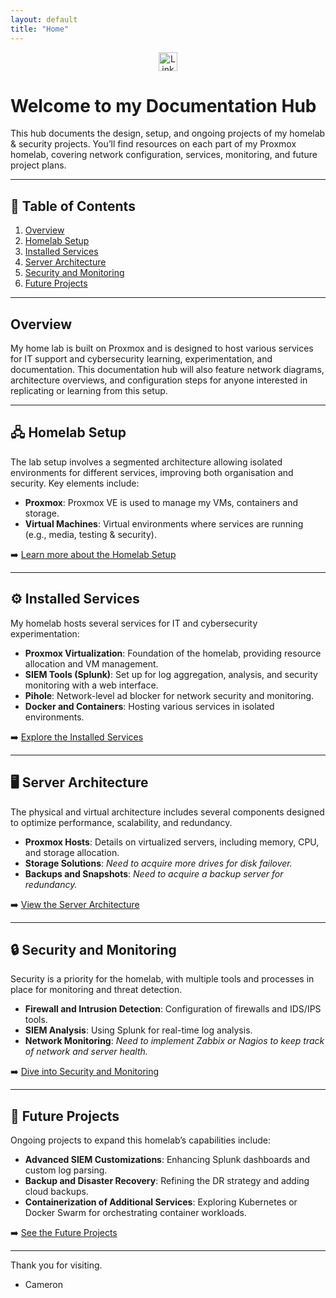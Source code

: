 ```yaml
---
layout: default
title: "Home"
---
```


<!-- LinkedIn logo and link at the top -->
<div style="text-align: center; margin-bottom: 20px;">
  <a href="https://www.linkedin.com/in/cameron-ws/" target="_blank" aria-label="LinkedIn">
    <img src="https://cdn-icons-png.flaticon.com/512/61/61109.png" alt="LinkedIn" style="width: 30px; height: 30px;"/>
  </a>
</div>

# Welcome to my Documentation Hub

This hub documents the design, setup, and ongoing projects of my homelab & security projects. You’ll find resources on each part of my Proxmox homelab, covering network configuration, services, monitoring, and future project plans.

---

## 📖 Table of Contents

1. [Overview](#overview)
2. [Homelab Setup](#Homelab-Setup)
3. [Installed Services](#installed-services)
4. [Server Architecture](#server-architecture)
5. [Security and Monitoring](#security-and-monitoring)
6. [Future Projects](#future-projects)

---

## Overview

My home lab is built on Proxmox and is designed to host various services for IT support and cybersecurity learning, experimentation, and documentation. This documentation hub will also feature network diagrams, architecture overviews, and configuration steps for anyone interested in replicating or learning from this setup.

---

## 🖧 Homelab Setup

The lab setup involves a segmented architecture allowing isolated environments for different services, improving both organisation and security. Key elements include:

- **Proxmox**: Proxmox VE is used to manage my VMs, containers and storage.
- **Virtual Machines**: Virtual environments where services are running (e.g., media, testing & security).
  
➡️ [Learn more about the Homelab Setup](homelab.md)

---

## ⚙️ Installed Services

My homelab hosts several services for IT and cybersecurity experimentation:

- **Proxmox Virtualization**: Foundation of the homelab, providing resource allocation and VM management.
- **SIEM Tools (Splunk)**: Set up for log aggregation, analysis, and security monitoring with a web interface.
- **Pihole**: Network-level ad blocker for network security and monitoring.
- **Docker and Containers**: Hosting various services in isolated environments.
  
➡️ [Explore the Installed Services](services.md)

---

## 🖥️ Server Architecture

The physical and virtual architecture includes several components designed to optimize performance, scalability, and redundancy. 

- **Proxmox Hosts**: Details on virtualized servers, including memory, CPU, and storage allocation.
- **Storage Solutions**: _Need to acquire more drives for disk failover._
- **Backups and Snapshots**: _Need to acquire a backup server for redundancy._

➡️ [View the Server Architecture](architecture.md)

---

## 🔒 Security and Monitoring

Security is a priority for the homelab, with multiple tools and processes in place for monitoring and threat detection.

- **Firewall and Intrusion Detection**: Configuration of firewalls and IDS/IPS tools.
- **SIEM Analysis**: Using Splunk for real-time log analysis.
- **Network Monitoring**: _Need to implement Zabbix or Nagios to keep track of network and server health._

➡️ [Dive into Security and Monitoring](security.md)

---

## 🚀 Future Projects

Ongoing projects to expand this homelab’s capabilities include:

- **Advanced SIEM Customizations**: Enhancing Splunk dashboards and custom log parsing.
- **Backup and Disaster Recovery**: Refining the DR strategy and adding cloud backups.
- **Containerization of Additional Services**: Exploring Kubernetes or Docker Swarm for orchestrating container workloads.

➡️ [See the Future Projects](future-projects.md)

---

Thank you for visiting.

- Cameron

